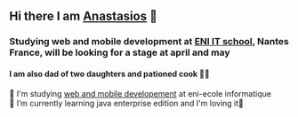 ## Hi there I am [Anastasios](https://www.anastasios-arvanitis.info) 👋
### Studying web and mobile development at [ENI IT school](https://www.eni-ecole.fr/), Nantes France, will be looking for a stage at april and may 
#### I am also dad of two daughters and pationed cook 👨‍🍳




🔭 I'm studying [web and mobile developement](https://www.eni-ecole.fr/formation/developpeur-euse-web-et-web-mobile) at eni-ecole informatique  
🌱 I’m currently learning java enterprise edition and I'm loving it💜

<!--
**AnastasiosArvanitis/AnastasiosArvanitis** is a ✨ _special_ ✨ repository because its `README.md` (this file) appears on your GitHub profile.

Here are some ideas to get you started:
- 👯 I’m looking to collaborate on ...
- 🤔 I’m looking for help with ...
- 💬 Ask me about ...
- 📫 How to reach me: ...
- 😄 Pronouns: ...
- ⚡ Fun fact: ...
-->
